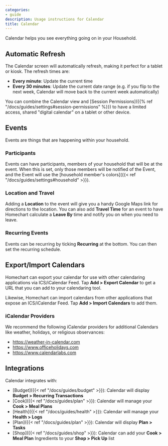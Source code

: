 ```yaml
---
categories:
- guide
description: Usage instructions for Calendar
title: Calendar
---
```


Calendar helps you see everything going on in your Household.

## Automatic Refresh

The Calendar screen will automatically refresh, making it perfect for a tablet or kiosk.  The refresh times are:

- **Every minute**: Update the current time
- **Every 30 minutes**: Update the current date range (e.g. if you flip to the next week, Calendar will move back to the current week automatically)

You can combine the Calendar view and [Session Permissions]({{% ref "/docs/guides/settings#session-permissions" %}}) to have a limited access, shared "digital calendar" on a tablet or other device.

## Events

Events are things that are happening within your household.

### Participants

Events can have participants, members of your household that will be at the event.  When this is set, only those members will be notified of the Event, and the Event will use the [household member's colors]({{< ref "/docs/guides/settings#household" >}}).

### Location and Travel

Adding a **Location** to the event will give you a handy Google Maps link for directions to the location.  You can also add **Travel Time** for an event to have Homechart calculate a **Leave By** time and notify you on when you need to leave.

### Recurring Events

Events can be recurring by ticking **Recurring** at the bottom.  You can then set the recurring schedule.

## Export/Import Calendars

Homechart can export your calendar for use with other calendaring applications via ICS/iCalendar Feed.  Tap **Add > Export Calendar** to get a URL that you can add to your calendaring tool.

Likewise, Homechart can import calendars from other applications that expose an ICS/iCalendar Feed.  Tap **Add > Import Calendars** to add them.

### iCalendar Providers

We recommend the following iCalendar providers for additional Calendars like weather, holidays, or religious observances:

- https://weather-in-calendar.com
- https://www.officeholidays.com
- https://www.calendarlabs.com

## Integrations

Calendar integrates with:

- [Budget]({{< ref "/docs/guides/budget" >}}): Calendar will display **Budget > Recurring Transactions**
- [Cook]({{< ref "/docs/guides/plan" >}}): Calendar will manage your **Cook > Meal Plans**
- [Health]({{< ref "/docs/guides/health" >}}): Calendar will manage your **Health > Logs**
- [Plan]({{< ref "/docs/guides/plan" >}}): Calendar will display **Plan > Tasks**
- [Shop]({{< ref "/docs/guides/shop" >}}): Calendar can add your **Cook > Meal Plan** Ingredients to your **Shop > Pick Up** list
